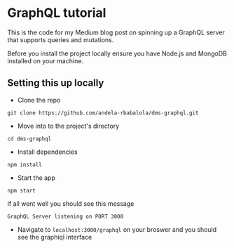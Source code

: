 # GraphQL tutorial
This is the code for my Medium blog post on spinning up a GraphQL server that supports queries and mutations.


Before you install the project locally ensure you have Node.js and MongoDB installed on your machine.

## Setting this up locally
- Clone the repo
```
git clone https://github.com/andela-rbabalola/dms-graphql.git
```

- Move into to the project's directory
```
cd dms-graphql
```
- Install dependencies
```
npm install
```

- Start the app
```
npm start
```
If all went well you should see this message
```
GraphQL Server listening on PORT 3000
```

- Navigate to `localhost:3000/graphql` on your broswer and you should see the graphiql interface